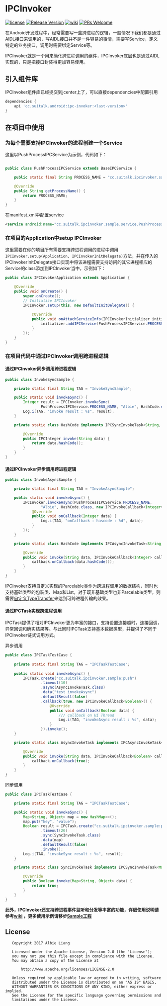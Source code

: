 # IPCInvoker

[![license](http://img.shields.io/badge/license-Apache2.0-brightgreen.svg?style=flat)](https://github.com/AlbieLiang/IPCInvoker/blob/master/LICENSE)
[![Release Version](https://img.shields.io/badge/release-1.3.2-red.svg)](https://github.com/AlbieLiang/IPCInvoker/releases)
[![wiki](https://img.shields.io/badge/wiki-1.3.2-red.svg)](https://github.com/AlbieLiang/IPCInvoker/wiki)
[![PRs Welcome](https://img.shields.io/badge/PRs-welcome-brightgreen.svg)](https://github.com/AlbieLiang/IPCInvoker/pulls)



在Android开发过程中，经常需要写一些跨进程的逻辑，一般情况下我们都是通过AIDL接口来调用的，写AIDL接口并不是一件容易的事情，需要写Service，定义特定的业务接口，调用时需要绑定Service等。

IPCInvoker就是一个用来简化跨进程调用的组件，IPCInvoker底层也是通过AIDL实现的，只是把接口封装得更加容易使用。


## 引入组件库

IPCInvoker组件库已经提交到jcenter上了，可以直接dependencies中配置引用

```gradle
dependencies {
    api 'cc.suitalk.android:ipc-invoker:<last-version>'
}
```

## 在项目中使用

### 为每个需要支持IPCInvoker的进程创建一个Service


这里以PushProcessIPCService为示例，代码如下：


```java

public class PushProcessIPCService extends BaseIPCService {

    public static final String PROCESS_NAME = "cc.suitalk.ipcinvoker.sample:push";

    @Override
    public String getProcessName() {
        return PROCESS_NAME;
    }
}

```
在manifest.xml中配置service

```xml
<service android:name="cc.suitalk.ipcinvoker.sample.service.PushProcessIPCService" android:process=":push"/>
```

### 在项目的Application中setup IPCInvoker

这里需要在你的项目所有需要支持跨进程调用的进程中调用`IPCInvoker.setup(Application, IPCInvokerInitDelegate)`方法，并在传入的IPCInvokerInitDelegate接口实现中将该进程需要支持访问的其它进程相应的Service的class添加到IPCInvoker当中，示例如下：

```java
public class IPCInvokerApplication extends Application {

    @Override
    public void onCreate() {
        super.onCreate();
        // Initialize IPCInvoker
        IPCInvoker.setup(this, new DefaultInitDelegate() {
            
            @Override
            public void onAttachServiceInfo(IPCInvokerInitializer initializer) {
                initializer.addIPCService(PushProcessIPCService.PROCESS_NAME, PushProcessIPCService.class);
            }
        });
    }
}
```
### 在项目代码中通过IPCInvoker调用跨进程逻辑

#### 通过IPCInvoker同步调用跨进程逻辑

```java
public class InvokeSyncSample {

    private static final String TAG = "InvokeSyncSample";

    public static void invokeSync() {
        Integer result = IPCInvoker.invokeSync(
                PushProcessIPCService.PROCESS_NAME, "Albie", HashCode.class);
        Log.i(TAG, "invoke result : %s", result);
    }

    private static class HashCode implements IPCSyncInvokeTask<String, Integer> {

        @Override
        public IPCInteger invoke(String data) {
            return data.hashCode();
        }
    }
}
```


#### 通过IPCInvoker异步调用跨进程逻辑

```java
public class InvokeAsyncSample {

    private static final String TAG = "InvokeAsyncSample";

    public static void invokeAsync() {
        IPCInvoker.invokeAsync(PushProcessIPCService.PROCESS_NAME,
                "Albie", HashCode.class, new IPCInvokeCallback<Integer>() {
            @Override
            public void onCallback(Integer data) {
                Log.i(TAG, "onCallback : hascode : %d", data);
            }
        });
    }

    private static class HashCode implements IPCAsyncInvokeTask<String, Integer> {

        @Override
        public void invoke(String data, IPCInvokeCallback<Integer> callback) {
            callback.onCallback(data.hashCode());
        }
    }
}
```

IPCInvoker支持自定义实现的Parcelable类作为跨进程调用的数据结构，同时也支持基础类型的包装类、Map和List，对于既非基础类型也非Parcelable类型，则需要[自定义TypeTransfer](https://github.com/AlbieLiang/IPCInvoker/wiki/%E8%87%AA%E5%AE%9A%E4%B9%89%E6%95%B0%E6%8D%AE%E7%B1%BB%E5%9E%8B%E8%BD%AC%E6%8D%A2%E5%99%A8TypeTransfer%E5%AE%9E%E7%8E%B0)来达到可跨进程传输的效果。

#### 通过IPCTask实现跨进程调用

IPCTask提供了相对IPCInvoker更为丰富的接口，支持设置连接超时，连接回调，异常回调和确实结果等。与此同时IPCTask支持基本数据类型，并提供了不同于IPCInvoker链式调用方式。

异步调用
```java
public class IPCTaskTestCase {
    
    private static final String TAG = "IPCTaskTestCase";
    
    public static void invokeAsync() {
        IPCTask.create("cc.suitalk.ipcinvoker.sample:push")
                .timeout(10)
                .async(AsyncInvokeTask.class)
                .data("test invokeAsync")
                .defaultResult(false)
                .callback(true, new IPCInvokeCallback<Boolean>() {
                    @Override
                    public void onCallback(Boolean data) {
                        /// callback on UI Thread
                        Log.i(TAG, "invokeAsync result : %s", data);
                    }
                }).invoke();
    }

    private static class AsyncInvokeTask implements IPCAsyncInvokeTask<String, Boolean> {

        @Override
        public void invoke(String data, IPCInvokeCallback<Boolean> callback) {
            callback.onCallback(true);
        }
    }
}
```

同步调用
```java
public class IPCTaskTestCase {

    private static final String TAG = "IPCTaskTestCase";

    public static void invokeSync() {
        Map<String, Object> map = new HashMap<>();
        map.put("key", "value");
        Boolean result = IPCTask.create("cc.suitalk.ipcinvoker.sample:push")
                .timeout(20)
                .sync(SyncInvokeTask.class)
                .data(map)
                .defaultResult(false)
                .invoke();
        Log.i(TAG, "invokeSync result : %s", result);
    }

    private static class SyncInvokeTask implements IPCSyncInvokeTask<Map<String, Object>, Boolean> {

        @Override
        public Boolean invoke(Map<String, Object> data) {
            return true;
        }
    }
}
```

__此外，IPCInvoker还支持跨进程事件监听和分发等丰富的功能，详细使用说明请参考[wiki](https://github.com/AlbieLiang/IPCInvoker/wiki) ，更多使用示例请移步[Sample工程](https://github.com/AlbieLiang/IPCInvoker/tree/master/ipc-invoker-sample)__

## License

```
   Copyright 2017 Albie Liang

   Licensed under the Apache License, Version 2.0 (the "License");
   you may not use this file except in compliance with the License.
   You may obtain a copy of the License at

       http://www.apache.org/licenses/LICENSE-2.0

   Unless required by applicable law or agreed to in writing, software
   distributed under the License is distributed on an "AS IS" BASIS,
   WITHOUT WARRANTIES OR CONDITIONS OF ANY KIND, either express or implied.
   See the License for the specific language governing permissions and
   limitations under the License.
```
